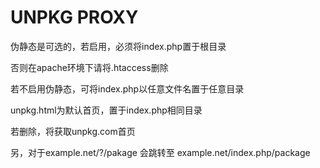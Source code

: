 # UNPKG PROXY

伪静态是可选的，若启用，必须将index.php置于根目录  

否则在apache环境下请将.htaccess删除  

若不启用伪静态，可将index.php以任意文件名置于任意目录  

unpkg.html为默认首页，置于index.php相同目录  

若删除，将获取unpkg.com首页  

另，对于example.net/?/pakage 会跳转至 example.net/index.php/package  